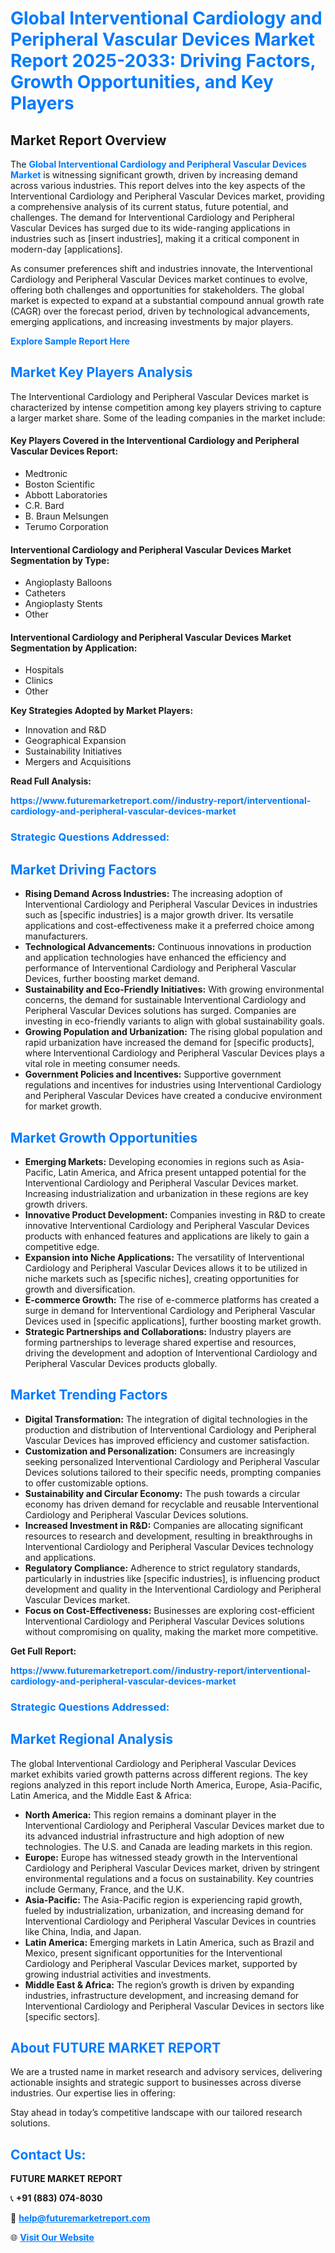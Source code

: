 <h1 style="color: #007BFF;">Global Interventional Cardiology and Peripheral Vascular Devices Market Report 2025-2033: Driving Factors, Growth Opportunities, and Key Players</h1>

<section id="overview">
<h2>Market Report Overview</h2>
<p>The <a href="https://www.futuremarketreport.com//industry-report/interventional-cardiology-and-peripheral-vascular-devices-market" style="color: #007BFF; text-decoration: none;"><strong>Global Interventional Cardiology and Peripheral Vascular Devices Market</strong></a> is witnessing significant growth, driven by increasing demand across various industries. This report delves into the key aspects of the Interventional Cardiology and Peripheral Vascular Devices market, providing a comprehensive analysis of its current status, future potential, and challenges. The demand for Interventional Cardiology and Peripheral Vascular Devices has surged due to its wide-ranging applications in industries such as [insert industries], making it a critical component in modern-day [applications].</p>
<p>As consumer preferences shift and industries innovate, the Interventional Cardiology and Peripheral Vascular Devices market continues to evolve, offering both challenges and opportunities for stakeholders. The global market is expected to expand at a substantial compound annual growth rate (CAGR) over the forecast period, driven by technological advancements, emerging applications, and increasing investments by major players.</p>
</section>

<section id="overview">
<p><a href="https://www.futuremarketreport.com//request-sample/reportId=90823" style="color: #007BFF; text-decoration: none;"><strong>Explore Sample Report Here</strong></a></p>
</section>

<section id="key-players">
<h2 style="color: #007BFF;">Market Key Players Analysis</h2>
<p>The Interventional Cardiology and Peripheral Vascular Devices market is characterized by intense competition among key players striving to capture a larger market share. Some of the leading companies in the market include:</p>
<h4>Key Players Covered in the Interventional Cardiology and Peripheral Vascular Devices Report:</h4>
<ul><li>Medtronic</li><li>Boston Scientific</li><li>Abbott Laboratories</li><li>C.R. Bard</li><li>B. Braun Melsungen</li><li>Terumo Corporation</li></ul>
<h4>Interventional Cardiology and Peripheral Vascular Devices Market Segmentation by Type:</h4>
<ul><li>Angioplasty Balloons</li><li>Catheters</li><li>Angioplasty Stents</li><li>Other</li></ul>

<h4>Interventional Cardiology and Peripheral Vascular Devices Market Segmentation by Application:</h4>
<ul><li>Hospitals</li><li>Clinics</li><li>Other</li></ul>
<p><strong>Key Strategies Adopted by Market Players:</strong></p>
<ul>
<li>Innovation and R&D</li>
<li>Geographical Expansion</li>
<li>Sustainability Initiatives</li>
<li>Mergers and Acquisitions</li>
</ul>
</section>

<section>
<p><strong>Read Full Analysis: </strong></p><a href="https://www.futuremarketreport.com//industry-report/interventional-cardiology-and-peripheral-vascular-devices-market" style="color: #007BFF; text-decoration: none;"><strong>https://www.futuremarketreport.com//industry-report/interventional-cardiology-and-peripheral-vascular-devices-market</strong></a>
<h3 style="color: #007BFF;">Strategic Questions Addressed:</h3>
</section>

<section id="driving-factors">
<h2 style="color: #007BFF;">Market Driving Factors</h2>
<ul>
<li><strong>Rising Demand Across Industries:</strong> The increasing adoption of Interventional Cardiology and Peripheral Vascular Devices in industries such as [specific industries] is a major growth driver. Its versatile applications and cost-effectiveness make it a preferred choice among manufacturers.</li>
<li><strong>Technological Advancements:</strong> Continuous innovations in production and application technologies have enhanced the efficiency and performance of Interventional Cardiology and Peripheral Vascular Devices, further boosting market demand.</li>
<li><strong>Sustainability and Eco-Friendly Initiatives:</strong> With growing environmental concerns, the demand for sustainable Interventional Cardiology and Peripheral Vascular Devices solutions has surged. Companies are investing in eco-friendly variants to align with global sustainability goals.</li>
<li><strong>Growing Population and Urbanization:</strong> The rising global population and rapid urbanization have increased the demand for [specific products], where Interventional Cardiology and Peripheral Vascular Devices plays a vital role in meeting consumer needs.</li>
<li><strong>Government Policies and Incentives:</strong> Supportive government regulations and incentives for industries using Interventional Cardiology and Peripheral Vascular Devices have created a conducive environment for market growth.</li>
</ul>
</section>

<section id="growth-opportunities">
<h2 style="color: #007BFF;">Market Growth Opportunities</h2>
<ul>
<li><strong>Emerging Markets:</strong> Developing economies in regions such as Asia-Pacific, Latin America, and Africa present untapped potential for the Interventional Cardiology and Peripheral Vascular Devices market. Increasing industrialization and urbanization in these regions are key growth drivers.</li>
<li><strong>Innovative Product Development:</strong> Companies investing in R&D to create innovative Interventional Cardiology and Peripheral Vascular Devices products with enhanced features and applications are likely to gain a competitive edge.</li>
<li><strong>Expansion into Niche Applications:</strong> The versatility of Interventional Cardiology and Peripheral Vascular Devices allows it to be utilized in niche markets such as [specific niches], creating opportunities for growth and diversification.</li>
<li><strong>E-commerce Growth:</strong> The rise of e-commerce platforms has created a surge in demand for Interventional Cardiology and Peripheral Vascular Devices used in [specific applications], further boosting market growth.</li>
<li><strong>Strategic Partnerships and Collaborations:</strong> Industry players are forming partnerships to leverage shared expertise and resources, driving the development and adoption of Interventional Cardiology and Peripheral Vascular Devices products globally.</li>
</ul>
</section>

<section id="trending-factors">
<h2 style="color: #007BFF;">Market Trending Factors</h2>
<ul>
<li><strong>Digital Transformation:</strong> The integration of digital technologies in the production and distribution of Interventional Cardiology and Peripheral Vascular Devices has improved efficiency and customer satisfaction.</li>
<li><strong>Customization and Personalization:</strong> Consumers are increasingly seeking personalized Interventional Cardiology and Peripheral Vascular Devices solutions tailored to their specific needs, prompting companies to offer customizable options.</li>
<li><strong>Sustainability and Circular Economy:</strong> The push towards a circular economy has driven demand for recyclable and reusable Interventional Cardiology and Peripheral Vascular Devices solutions.</li>
<li><strong>Increased Investment in R&D:</strong> Companies are allocating significant resources to research and development, resulting in breakthroughs in Interventional Cardiology and Peripheral Vascular Devices technology and applications.</li>
<li><strong>Regulatory Compliance:</strong> Adherence to strict regulatory standards, particularly in industries like [specific industries], is influencing product development and quality in the Interventional Cardiology and Peripheral Vascular Devices market.</li>
<li><strong>Focus on Cost-Effectiveness:</strong> Businesses are exploring cost-efficient Interventional Cardiology and Peripheral Vascular Devices solutions without compromising on quality, making the market more competitive.</li>
</ul>
</section>

<section>
<p><strong>Get Full Report: </strong></p><a href="https://www.futuremarketreport.com//industry-report/interventional-cardiology-and-peripheral-vascular-devices-market" style="color: #007BFF; text-decoration: none;"><strong>https://www.futuremarketreport.com//industry-report/interventional-cardiology-and-peripheral-vascular-devices-market</strong></a>
<h3 style="color: #007BFF;">Strategic Questions Addressed:</h3>
</section>


<section id="regional-analysis">
<h2 style="color: #007BFF;">Market Regional Analysis</h2>
<p>The global Interventional Cardiology and Peripheral Vascular Devices market exhibits varied growth patterns across different regions. The key regions analyzed in this report include North America, Europe, Asia-Pacific, Latin America, and the Middle East & Africa:</p>
<ul>
<li><strong>North America:</strong> This region remains a dominant player in the Interventional Cardiology and Peripheral Vascular Devices market due to its advanced industrial infrastructure and high adoption of new technologies. The U.S. and Canada are leading markets in this region.</li>
<li><strong>Europe:</strong> Europe has witnessed steady growth in the Interventional Cardiology and Peripheral Vascular Devices market, driven by stringent environmental regulations and a focus on sustainability. Key countries include Germany, France, and the U.K.</li>
<li><strong>Asia-Pacific:</strong> The Asia-Pacific region is experiencing rapid growth, fueled by industrialization, urbanization, and increasing demand for Interventional Cardiology and Peripheral Vascular Devices in countries like China, India, and Japan.</li>
<li><strong>Latin America:</strong> Emerging markets in Latin America, such as Brazil and Mexico, present significant opportunities for the Interventional Cardiology and Peripheral Vascular Devices market, supported by growing industrial activities and investments.</li>
<li><strong>Middle East & Africa:</strong> The region’s growth is driven by expanding industries, infrastructure development, and increasing demand for Interventional Cardiology and Peripheral Vascular Devices in sectors like [specific sectors].</li>
</ul>
</section>

<footer>
<h2 style="color: #007BFF;">About FUTURE MARKET REPORT</h2>
<p>We are a trusted name in market research and advisory services, delivering actionable insights and strategic support to businesses across diverse industries. Our expertise lies in offering:</p>

<p>Stay ahead in today’s competitive landscape with our tailored research solutions.</p>

<h2 style="color: #007BFF;">Contact Us:</h2>
<p><strong>FUTURE MARKET REPORT</strong></p>
<p>📞 <strong>+91 (883) 074-8030</strong></p>
<p>📧 <strong><a href="mailto:help@futuremarketreport.com" style="color: #007BFF;">help@futuremarketreport.com</a></strong></p>
<p>🌐 <strong><a href="https://www.futuremarketreport.com/" style="color: #007BFF;">Visit Our Website</a></strong></p>
</footer>